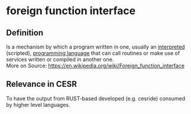 # foreign function interface
## Definition
Is a mechanism by which a program written in one, usually an [interpreted](https://en.wikipedia.org/wiki/Interpreted_(programming_languages)) (scripted), [programming language](https://en.wikipedia.org/wiki/Programming_language) that can call routines or make use of services written or compiled in another one.  
More on Source: https://en.wikipedia.org/wiki/Foreign_function_interface

## Relevance in CESR
To have the output from RUST-based developed (e.g. cesride) consumed by higher level languages.
